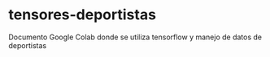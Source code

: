 # tensores-deportistas
Documento Google Colab donde se utiliza tensorflow y manejo de datos de deportistas
